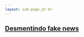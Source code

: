 ```yaml
---
layout: sub-page_pt-br
---
```


## [Desmentindo fake news](https://pedrohpcintra.github.io/science-communication/pt-br/desmentindo-fake-news/desmentindo-fake-news)